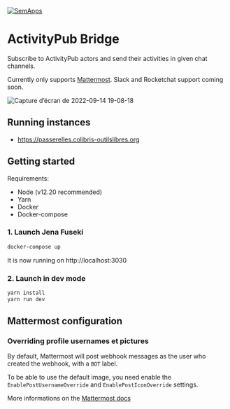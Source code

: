 [![SemApps](https://badgen.net/badge/Powered%20by/SemApps/28CDFB)](https://semapps.org)

# ActivityPub Bridge

Subscribe to ActivityPub actors and send their activities in given chat channels.

Currently only supports [Mattermost](https://mattermost.com). Slack and Rocketchat support coming soon.

![Capture d’écran de 2022-09-14 19-08-18](https://user-images.githubusercontent.com/17931931/190218801-3f77ed31-c557-46a1-9af8-27f1e83982ca.png)

## Running instances

- https://passerelles.colibris-outilslibres.org

## Getting started

Requirements:
- Node (v12.20 recommended)
- Yarn
- Docker
- Docker-compose

### 1. Launch Jena Fuseki

```bash
docker-compose up
```

It is now running on http://localhost:3030

### 2. Launch in dev mode

```bash
yarn install
yarn run dev
```

## Mattermost configuration

### Overriding profile usernames et pictures

By default, Mattermost will post webhook messages as the user who created the webhook, with a `BOT` label.

To be able to use the default image, you need enable the `EnablePostUsernameOverride` and `EnablePostIconOverride` settings.

More informations on the [Mattermost docs](https://docs.mattermost.com/configure/configuration-settings.html#enable-integrations-to-override-usernames)
